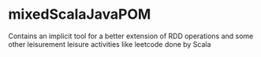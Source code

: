 # mixedScalaJavaPOM
Contains an implicit tool for a better extension of RDD operations and some other leisurement leisure activities like leetcode done by Scala
